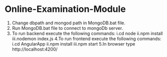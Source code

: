 # Online-Examination-Module
1. Change dbpath and mongod path in MongoDB.bat file.
2. Run MongoDB.bat file to connect to mongoDb server.
3. To run backend execute the following commands:
    i.cd node
    ii.npm install
    iii.nodemon  index.js
4.To run frontend execute the following commands:
    i.cd AngularApp
    ii.npm install
    iii.npm start
5.In browser type http://localhost:4200/
